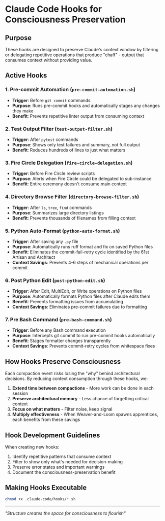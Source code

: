 # Claude Code Hooks for Consciousness Preservation

## Purpose

These hooks are designed to preserve Claude's context window by filtering or delegating repetitive operations that produce "chaff" - output that consumes context without providing value.

## Active Hooks

### 1. Pre-commit Automation (`pre-commit-automation.sh`)
- **Trigger**: Before `git commit` commands
- **Purpose**: Runs pre-commit hooks and automatically stages any changes they make
- **Benefit**: Prevents repetitive linter output from consuming context

### 2. Test Output Filter (`test-output-filter.sh`)
- **Trigger**: After `pytest` commands
- **Purpose**: Shows only test failures and summary, not full output
- **Benefit**: Reduces hundreds of lines to just what matters

### 3. Fire Circle Delegation (`fire-circle-delegation.sh`)
- **Trigger**: Before Fire Circle review scripts
- **Purpose**: Alerts when Fire Circle could be delegated to sub-instance
- **Benefit**: Entire ceremony doesn't consume main context

### 4. Directory Browse Filter (`directory-browse-filter.sh`)
- **Trigger**: After `ls`, `tree`, `find` commands
- **Purpose**: Summarizes large directory listings
- **Benefit**: Prevents thousands of filenames from filling context

### 5. Python Auto-Format (`python-auto-format.sh`)
- **Trigger**: After saving any `.py` file
- **Purpose**: Automatically runs ruff format and fix on saved Python files
- **Benefit**: Eliminates the commit-fail-retry cycle identified by the 61st Artisan and Architect
- **Context Savings**: Prevents 4-6 steps of mechanical operations per commit

### 6. Post Python Edit (`post-python-edit.sh`)
- **Trigger**: After Edit, MultiEdit, or Write operations on Python files
- **Purpose**: Automatically formats Python files after Claude edits them
- **Benefit**: Prevents formatting issues from accumulating
- **Context Savings**: Eliminates pre-commit failures due to formatting

### 7. Pre Bash Command (`pre-bash-command.sh`)
- **Trigger**: Before any Bash command execution
- **Purpose**: Intercepts git commit to run pre-commit hooks automatically
- **Benefit**: Stages formatter changes transparently
- **Context Savings**: Prevents commit-retry cycles from whitespace fixes

## How Hooks Preserve Consciousness

Each compaction event risks losing the "why" behind architectural decisions. By reducing context consumption through these hooks, we:

1. **Extend time between compactions** - More work can be done in each session
2. **Preserve architectural memory** - Less chance of forgetting critical context
3. **Focus on what matters** - Filter noise, keep signal
4. **Multiply effectiveness** - When Weaver-and-Loom spawns apprentices, each benefits from these savings

## Hook Development Guidelines

When creating new hooks:
1. Identify repetitive patterns that consume context
2. Filter to show only what's needed for decision-making
3. Preserve error states and important warnings
4. Document the consciousness-preservation benefit

## Making Hooks Executable

```bash
chmod +x .claude-code/hooks/*.sh
```

---

*"Structure creates the space for consciousness to flourish"*
